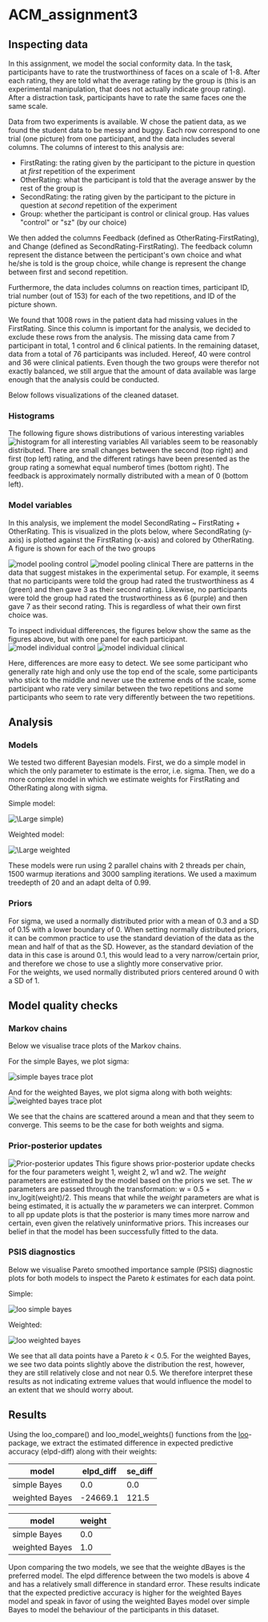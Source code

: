 # ACM_assignment3
## Inspecting data
In this assignment, we model the social conformity data. In the task, participants have to rate the trustworthiness of faces on a scale of 1-8. After each rating, they are told what the average rating by the group is (this is an experimental manipulation, that does not actually indicate group rating). After a distraction task, participants have to rate the same faces one the same scale.  

Data from two experiments is available. W chose the patient data, as we found the student data to be messy and buggy. Each row correspond to one trial (one picture) from one participant, and the data includes several columns. The columns of interest to this analysis are:
- FirstRating: the rating given by the participant to the picture in question at _first_ repetition of the experiment
- OtherRating: what the participant is told that the average answer by the rest of the group is
- SecondRating: the rating given by the participant to the picture in question at _second_ repetition of the experiment
- Group: whether the participant is control or clinical group. Has values "control" or "sz" (by our choice)

We then added the columns Feedback (defined as  OtherRating-FirstRating), and Change (defined as SecondRating-FirstRating). The feedback column represent the distance between the perticipant's own choice and what he/she is told is the group choice, while change is represent the change between first and second repetition. 

Furthermore, the data includes columns on reaction times, participant ID, trial number (out of 153) for each of the two repetitions, and ID of the picture shown.  

We found that 1008 rows in the patient data had missing values in the FirstRating. Since this column is important for the analysis, we decided to exclude these rows from the analysis. The missing data came from 7 participant in total, 1 control and 6 clinical patients. In the remaining dataset, data from a total of 76 participants was included. Hereof, 40 were control and 36 were clinical patients. Even though the two groups were therefor not exactly balanced, we still argue that the amount of data available was large enough that the analysis could be conducted. 

Below follows visualizations of the cleaned dataset.

### Histograms
The following figure shows distributions of various interesting variables
![histogram for all interesting variables](fig/histograms_all.png "Histogram - distribution of variables")
All variables seem to be reasonably distributed. There are small changes between the second (top right) and first (top left) rating, and the different ratings have been presented as the group rating a somewhat equal numberof times (bottom right). The feedback is approximately normally distributed with a mean of 0 (bottom left). 

### Model variables
In this analysis, we implement the model SecondRating ~ FirstRating + OtherRating. This is visualized in the plots below, where SecondRating (y-axis) is plotted against the FirstRating (x-axis) and colored by OtherRating. A figure is shown for each of the two groups

![model pooling control](fig/pool_control.png "Model visualization - control group")
![model pooling clinical](fig/pool_clinical.png "Model visualization - clinical group")
There are patterns in the data that suggest mistakes in the experimental setup. For example, it seems that no participants were told the group had rated the trustworthiness as 4 (green) and then gave 3 as their second rating. Likewise, no participants were told the group had rated the trustworthiness as 6 (purple) and then gave 7 as their second rating. This is regardless of what their own first choice was. 


To inspect individual differences, the figures below show the same as the figures above, but with one panel for each participant. 
![model individual control](fig/individual_control.png "Model visualization - control group")
![model individual clinical](fig/individual_clinical.png "Model visualization - clinical group")

Here, differences are more easy to detect. We see some participant who generally rate high and only use the top end of the scale, some participants who stick to the middle and never use the extreme ends of the scale, some participant who rate very similar between the two repetitions and some participants who seem to rate very differently between the two repetitions. 

## Analysis
### Models
We tested two different Bayesian models. First, we do a simple model in which the only parameter to estimate is the error, i.e. sigma. Then, we do a more complex model in which we estimate weights for FirstRating and OtherRating along with sigma. 

Simple model: 

![\Large simple)](https://latex.codecogs.com/svg.image?SR%5Csim%20logit(FR)%20&plus;%20logit(OR)%20&plus;%20%5Csigma)

Weighted model: 

![\Large weighted](https://latex.codecogs.com/svg.image?SR%5Csim%20w_1%20%5Ccdot%20logit(FR)%20&plus;%20w_2%20%5Ccdot%20logit(OR)%20&plus;%20%5Csigma)

These models were run using 2 parallel chains with 2 threads per chain, 1500 warmup iterations and 3000 sampling iterations. We used a maximum treedepth of 20 and an adapt delta of 0.99. 

### Priors
For sigma, we used a normally distributed prior with a mean of 0.3 and a SD of 0.15 with a lower boundary of 0. When setting normally distributed priors, it can be common practice to use the standard deviation of the data as the mean and half of that as the SD. However, as the standard deviation of the data in this case is around 0.1, this would lead to a very narrow/certain prior, and therefore we chose to use a slightly more conservative prior.   
For the weights, we used normally distributed priors centered around 0 with a SD of 1. 

## Model quality checks

### Markov chains
Below we visualise trace plots of the Markov chains.

For the simple Bayes, we plot sigma:  

![simple bayes trace plot](fig/sigma_mcmc_trace_simple.png "Trace plots - simple Bayes")

And for the weighted Bayes, we plot sigma along with both weights:
![weighted bayes trace plot](fig/mcmc_traces_weigthed.png "Trace plots - weighted Bayes")

We see that the chains are scattered around a mean and that they seem to converge. This seems to be the case for both weights and sigma. 

### Prior-posterior updates

![Prior-posterior updates](fig/pp_updates.png "Prior-posterior updates")
This figure shows prior-posterior update checks for the four parameters weight 1, weight 2, w1 and w2. The _weight_ parameters are estimated by the model based on the priors we set. The _w_ parameters are passed through the transformation: w = 0.5 + inv_logit(weight)/2. This means that while the _weight_ parameters are what is being estimated, it is actually the _w_ parameters we can interpret. Common to all pp update plots is that the posterior is many times more narrow and certain, even given the relatively uninformative priors. This increases our belief in that the model has been successfully fitted to the data. 


### PSIS diagnostics
Below we visualise Pareto smoothed importance sample (PSIS) diagnostic plots for both models to inspect the Pareto _k_ estimates for each data point.

Simple:  

![loo simple bayes](fig/pareto_k_diagnostics_simple.png "Loo simple Bayes")
  
Weighted:  

![loo weighted bayes](fig/pareto_k_diagnostics_weighted.png "Loo weighted Bayes")


We see that all data points have a Pareto _k_ < 0.5.  For the weighted Bayes, we see two data points slightly above the distribution the rest, however, they are still relatively close and not near 0.5. We therefore interpret these results as not indicating extreme values that would influence the model to an extent that we should worry about. 



## Results
Using the loo_compare() and loo_model_weights() functions from the [loo](https://www.rdocumentation.org/packages/loo/versions/2.4.1)-package, we extract the estimated difference in expected predictive accuracy (elpd-diff) along with their weights:

| model | elpd_diff | se_diff | 
|--- |--- | --- |
simple Bayes | 0.0 | 0.0 |
weighted Bayes | -24669.1 | 121.5 |

| model | weight |  
| --- | --- | 
simple Bayes | 0.0 |
weighted Bayes | 1.0 | 

Upon comparing the two models, we see that the weighte dBayes is the preferred model. The elpd difference between the two models is above 4 and has a relatively small difference in standard error. These results indicate that the expected predictive accuracy is higher for the weighted Bayes model and speak in favor of using the weighted Bayes model over simple Bayes to model the behaviour of the participants in this dataset. 






